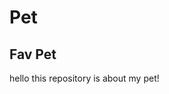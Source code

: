 # Pet

## Fav Pet

<!DOCTYPE html>
<html>
<head>
</head>	
<body>hello this repository is about my pet!</body>

</html>
